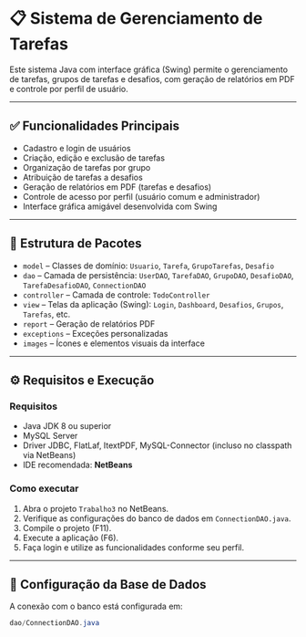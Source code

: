 # 📋 Sistema de Gerenciamento de Tarefas

Este sistema Java com interface gráfica (Swing) permite o gerenciamento de tarefas, grupos de tarefas e desafios, com geração de relatórios em PDF e controle por perfil de usuário.

---

## ✅ Funcionalidades Principais

- Cadastro e login de usuários
- Criação, edição e exclusão de tarefas
- Organização de tarefas por grupo
- Atribuição de tarefas a desafios
- Geração de relatórios em PDF (tarefas e desafios)
- Controle de acesso por perfil (usuário comum e administrador)
- Interface gráfica amigável desenvolvida com Swing

---

## 🧩 Estrutura de Pacotes

- `model` – Classes de domínio: `Usuario`, `Tarefa`, `GrupoTarefas`, `Desafio`
- `dao` – Camada de persistência: `UserDAO`, `TarefaDAO`, `GrupoDAO`, `DesafioDAO`, `TarefaDesafioDAO`, `ConnectionDAO`
- `controller` – Camada de controle: `TodoController`
- `view` – Telas da aplicação (Swing): `Login`, `Dashboard`, `Desafios`, `Grupos`, `Tarefas`, etc.
- `report` – Geração de relatórios PDF
- `exceptions` – Exceções personalizadas
- `images` – Ícones e elementos visuais da interface

---

## ⚙️ Requisitos e Execução

### Requisitos
- Java JDK 8 ou superior
- MySQL Server
- Driver JDBC, FlatLaf, ItextPDF, MySQL-Connector  (incluso no classpath via NetBeans)
- IDE recomendada: **NetBeans**

### Como executar
1. Abra o projeto `Trabalho3` no NetBeans.
2. Verifique as configurações do banco de dados em `ConnectionDAO.java`.
3. Compile o projeto (F11).
4. Execute a aplicação (F6).
5. Faça login e utilize as funcionalidades conforme seu perfil.

---

## 💾 Configuração da Base de Dados

A conexão com o banco está configurada em:

```java
dao/ConnectionDAO.java
